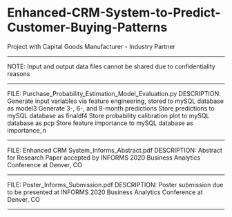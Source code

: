 # Enhanced-CRM-System-to-Predict-Customer-Buying-Patterns
Project with Capital Goods Manufacturer - Industry Partner
***********************************
NOTE: Input and output data files cannot be shared due to confidentiality reasons 
***********************************
FILE: Purchase_Probability_Estimation_Model_Evaluation.py
DESCRIPTION:
Generate input variables via feature engineering, stored to mySQL database as model3
Generate 3-, 6-, and 9-month predictions
Store predictions to mySQL database as finaldf4
Store probability calibration plot to mySQL database as pcp
Store feature importance to mySQL database as importance_n
***********************************
FILE: Enhanced CRM System_Informs_Abstract.pdf
DESCRIPTION: Abstract for Research Paper accepted by INFORMS 2020 Business Analytics Conference at Denver, CO
***********************************
FILE: Poster_Informs_Submission.pdf
DESCRIPTION: Poster submission due to be presented at INFORMS 2020 Business Analytics Conference at Denver, CO
***********************************

